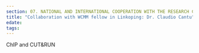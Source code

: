 ```yaml
---
section: 07. NATIONAL AND INTERNATIONAL COOPERATION WITH THE RESEARCH COMMUNITY
title: "Collaboration with WCMM fellow in Linkoping: Dr. Claudio Cantu"
edate: 
tags:
---
```


ChIP and CUT&RUN